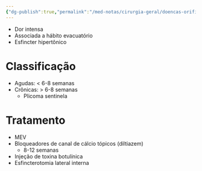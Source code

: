 ```yaml
---
{"dg-publish":true,"permalink":"/med-notas/cirurgia-geral/doencas-orificiais/fissuras-anais/"}
---
```


- Dor intensa
- Associada a hábito evacuatório
- Esfincter hipertônico

# Classificação
- Agudas: < 6-8 semanas
- Crônicas: > 6-8 semanas
	- Plicoma sentinela
# Tratamento
- MEV
- Bloqueadores de canal de cálcio tópicos (diltiazem)
	- 8-12 semanas
- Injeção de toxina botulínica
- Esfincterotomia lateral interna